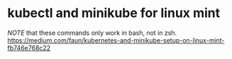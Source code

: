 # kubectl and minikube for linux mint
_NOTE_ that these commands only work in bash, not in zsh.<br>
https://medium.com/faun/kubernetes-and-minikube-setup-on-linux-mint-fb746e768c22


